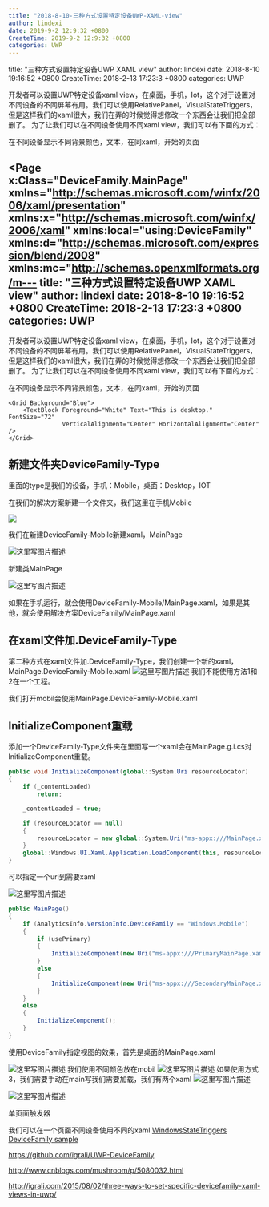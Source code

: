 ```yaml
---
title: "2018-8-10-三种方式设置特定设备UWP-XAML-view"
author: lindexi
date: 2019-9-2 12:9:32 +0800
CreateTime: 2019-9-2 12:9:32 +0800
categories: UWP
---
```


title: "三种方式设置特定设备UWP XAML view"
author: lindexi
date: 2018-8-10 19:16:52 +0800
CreateTime: 2018-2-13 17:23:3 +0800
categories: UWP

<!--more-->



开发者可以设置UWP特定设备xaml view，在桌面，手机，Iot，这个对于设置对不同设备的不同屏幕有用。我们可以使用RelativePanel，VisualStateTriggers，但是这样我们的xaml很大，我们在弄的时候觉得想修改一个东西会让我们把全部删了。
为了让我们可以在不同设备使用不同xaml view，我们可以有下面的方式：

<!--more-->



<div id="toc"></div>

在不同设备显示不同背景颜色，文本，在同xaml，开始的页面

<Page  
    x:Class="DeviceFamily.MainPage"
    xmlns="http://schemas.microsoft.com/winfx/2006/xaml/presentation"
    xmlns:x="http://schemas.microsoft.com/winfx/2006/xaml"
    xmlns:local="using:DeviceFamily"
    xmlns:d="http://schemas.microsoft.com/expression/blend/2008"
    xmlns:mc="http://schemas.openxmlformats.org/m---
title: "三种方式设置特定设备UWP XAML view"
author: lindexi
date: 2018-8-10 19:16:52 +0800
CreateTime: 2018-2-13 17:23:3 +0800
categories: UWP
---

开发者可以设置UWP特定设备xaml view，在桌面，手机，Iot，这个对于设置对不同设备的不同屏幕有用。我们可以使用RelativePanel，VisualStateTriggers，但是这样我们的xaml很大，我们在弄的时候觉得想修改一个东西会让我们把全部删了。
为了让我们可以在不同设备使用不同xaml view，我们可以有下面的方式：

<!--more-->



<div id="toc"></div>

在不同设备显示不同背景颜色，文本，在同xaml，开始的页面

<Page  
    x:Class="DeviceFamily.MainPage"
    xmlns="http://schemas.microsoft.com/winfx/2006/xaml/presentation"
    xmlns:x="http://schemas.microsoft.com/winfx/2006/xaml"
    xmlns:local="using:DeviceFamily"
    xmlns:d="http://schemas.microsoft.com/expression/blend/2008"
    xmlns:mc="http://schemas.openxmlformats.org/markup-compatibility/2006"
    mc:Ignorable="d">

    <Grid Background="Blue">
        <TextBlock Foreground="White" Text="This is desktop." FontSize="72"
                   VerticalAlignment="Center" HorizontalAlignment="Center" />
    </Grid>
</Page> 

## 新建文件夹DeviceFamily-Type

里面的type是我们的设备，手机：Mobile，桌面：Desktop，IOT

在我们的解决方案新建一个文件夹，我们这里在手机Mobile

![](http://image.acmx.xyz/16-4-6/21773005.jpg)

我们在新建DeviceFamily-Mobile新建xaml，MainPage

![这里写图片描述](http://res.cloudinary.com/dvi6ot1t1/image/upload/v1438517274/deviceFamilyVS2_g6gazd.jpg)

新建类MainPage

![这里写图片描述](http://res.cloudinary.com/dvi6ot1t1/image/upload/v1438517385/deviceFamilyVS3_zrnft1.jpg)

如果在手机运行，就会使用DeviceFamily-Mobile/MainPage.xaml，如果是其他，就会使用解决方案DeviceFamily/MainPage.xaml
## 在xaml文件加.DeviceFamily-Type
第二种方式在xaml文件加.DeviceFamily-Type，我们创建一个新的xaml，MainPage.DeviceFamily-Mobile.xaml
![这里写图片描述](http://res.cloudinary.com/dvi6ot1t1/image/upload/v1438517871/deviceFamilyVS4_syhdit.jpg)
我们不能使用方法1和2在一个工程。

我们打开mobil会使用MainPage.DeviceFamily-Mobile.xaml

## InitializeComponent重载

添加一个DeviceFamily-Type文件夹在里面写一个xaml会在MainPage.g.i.cs对InitializeComponent重载。

```csharp
public void InitializeComponent(global::System.Uri resourceLocator)  
{
    if (_contentLoaded)
        return;

    _contentLoaded = true;

    if (resourceLocator == null)
    {
        resourceLocator = new global::System.Uri("ms-appx:///MainPage.xaml");
    }
    global::Windows.UI.Xaml.Application.LoadComponent(this, resourceLocator, global::Windows.UI.Xaml.Controls.Primitives.ComponentResourceLocation.Application);
}
```

可以指定一个uri到需要xaml

![这里写图片描述](http://res.cloudinary.com/dvi6ot1t1/image/upload/v1438520919/deviceFamilyVS5_gdgxb8.jpg)

```csharp
public MainPage()  
{
    if (AnalyticsInfo.VersionInfo.DeviceFamily == "Windows.Mobile")
    {
        if (usePrimary)
        {
            InitializeComponent(new Uri("ms-appx:///PrimaryMainPage.xaml", UriKind.Absolute));
        }
        else
        {
            InitializeComponent(new Uri("ms-appx:///SecondaryMainPage.xaml", UriKind.Absolute));
        }
    }
    else
    {
        InitializeComponent();
    }
}
```
使用DeviceFamily指定视图的效果，首先是桌面的MainPage.xaml

![这里写图片描述](http://res.cloudinary.com/dvi6ot1t1/image/upload/v1438521366/desktop_yaxua2.jpg)
我们使用不同颜色放在mobil
![这里写图片描述](http://res.cloudinary.com/dvi6ot1t1/image/upload/v1438521806/mobile1_sin4zt.jpg)
如果使用方式3，我们需要手动在main写我们需要加载，我们有两个xaml
![这里写图片描述](http://res.cloudinary.com/dvi6ot1t1/image/upload/v1438522070/mobile-primary_j8v5fl.jpg)

![这里写图片描述](http://res.cloudinary.com/dvi6ot1t1/image/upload/v1438522070/mobile-secondary_gjihv4.jpg)

单页面触发器

我们可以在一个页面不同设备使用不同的xaml
[WindowsStateTriggers DeviceFamily sample](https://github.com/dotMorten/WindowsStateTriggers/blob/master/src/TestApp/Samples/DeviceFamilySample.xaml)

https://github.com/igrali/UWP-DeviceFamily

http://www.cnblogs.com/mushroom/p/5080032.html

http://igrali.com/2015/08/02/three-ways-to-set-specific-devicefamily-xaml-views-in-uwp/


